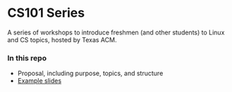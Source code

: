 # CS101 Series

A series of workshops to introduce freshmen (and other students) to Linux and CS topics, hosted by Texas ACM.

### In this repo
 - Proposal, including purpose, topics, and structure
 - [Example slides](https://docs.google.com/presentation/d/1oJV4vxjTWRcoTw9SvG6838uDYKGQxz57_MYQkyJ1cxY/edit?usp=sharing)
